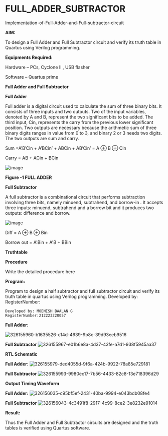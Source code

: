 # FULL_ADDER_SUBTRACTOR

Implementation-of-Full-Adder-and-Full-subtractor-circuit

**AIM:**

To design a Full Adder and Full Subtractor circuit and verify its truth table in Quartus using Verilog programming.

**Equipments Required:**

Hardware – PCs, Cyclone II , USB flasher

Software – Quartus prime

**Full Adder and Full Subtractor**

**Full Adder**

Full adder is a digital circuit used to calculate the sum of three binary bits. It consists of three inputs and two outputs. Two of the input variables, denoted by A and B, represent the two significant bits to be added. The third input, Cin, represents the carry from the previous lower significant position. Two outputs are necessary because the arithmetic sum of three binary digits ranges in value from 0 to 3, and binary 2 or 3 needs two digits. The two outputs are sum and carry.

Sum =A’B’Cin + A’BCin’ + ABCin + AB’Cin’ = A ⊕ B ⊕ Cin 

Carry = AB + ACin + BCin

![image](https://github.com/naavaneetha/FULL_ADDER_SUBTRACTOR/assets/154305477/0f30ba51-5ffb-4198-845f-18e054f675e7)

**Figure -1 FULL ADDER**

**Full Subtractor**

A full subtractor is a combinational circuit that performs subtraction involving three bits, namely minuend, subtrahend, and borrow-in . It accepts three inputs: minuend, subtrahend and a borrow bit and it produces two outputs: difference and borrow.

![image](https://github.com/naavaneetha/FULL_ADDER_SUBTRACTOR/assets/154305477/02b24f51-ab51-4304-9ad6-7b81ffc1ead5)

Diff = A ⊕ B ⊕ Bin 

Borrow out = A'Bin + A'B + BBin

**Truthtable**

**Procedure**

Write the detailed procedure here

**Program:**

Program to design a half subtractor and full subtractor circuit and verify its truth table in quartus using Verilog programming. Developed by: RegisterNumber:
```
Developed by: MOENISH BAALAN G
RegisterNumber:212223220057
```

**Full Adder:**

![326155960-b1635526-c14d-4639-9b8c-39d93eeb9516](https://github.com/MoenishBaalan/FULL_ADDER_SUBTRACTOR/assets/147473396/6fe8b239-f9f0-4f80-a748-7af63c9f4314)



**Full Subtractor**
![326155967-e01b6e8a-4d37-43fe-a7d1-938f5945aa37](https://github.com/MoenishBaalan/FULL_ADDER_SUBTRACTOR/assets/147473396/0ff7f257-1339-4f66-a2c6-11b3b74d3d5f)



**RTL Schematic**

**Full Adder:**
![326155979-ded4055d-9f6a-424b-9922-78a85e729181](https://github.com/MoenishBaalan/FULL_ADDER_SUBTRACTOR/assets/147473396/c127eb76-b8a4-43d0-8787-a4fd8b658d93)


**Full Subtractor**
![326155993-9980ec17-7b56-4433-82c8-13e718396d29](https://github.com/MoenishBaalan/FULL_ADDER_SUBTRACTOR/assets/147473396/c07be1af-370b-4fda-8ce8-5cfd9908639f)



**Output Timing Waveform**

**Full Adder:**
![326156035-c95bf5ef-2431-40ba-9994-e043bdb08fe4](https://github.com/MoenishBaalan/FULL_ADDER_SUBTRACTOR/assets/147473396/30bbf192-0624-443b-9593-6bbfe15ab06e)

**Full Subtractor**
![326156043-4c3491f8-2917-4c99-8ce2-3e8232e91014](https://github.com/MoenishBaalan/FULL_ADDER_SUBTRACTOR/assets/147473396/741cbabc-8b28-4e3e-ae8c-1cf3a48c5661)


**Result:**

Thus the Full Adder and Full Subtractor circuits are designed and the truth tables is verified using Quartus software.
